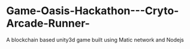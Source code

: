 # Game-Oasis-Hackathon---Cryto-Arcade-Runner-
A blockchain based unity3d game built using Matic network and Nodejs 
